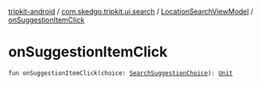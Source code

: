 [tripkit-android](../../index.md) / [com.skedgo.tripkit.ui.search](../index.md) / [LocationSearchViewModel](index.md) / [onSuggestionItemClick](./on-suggestion-item-click.md)

# onSuggestionItemClick

`fun onSuggestionItemClick(choice: `[`SearchSuggestionChoice`](../-search-suggestion-choice/index.md)`): `[`Unit`](https://kotlinlang.org/api/latest/jvm/stdlib/kotlin/-unit/index.html)